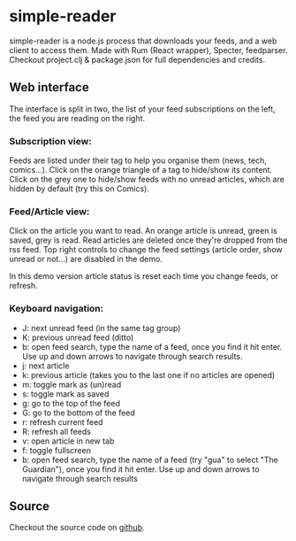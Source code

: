 # simple-reader

simple-reader is a node.js process that downloads your feeds, and a web client to access them.
Made with Rum (React wrapper), Specter, feedparser. Checkout project.clj & package.json for full dependencies and credits.

## Web interface

The interface is split in two, the list of your feed subscriptions on the left, the feed you are reading on the right.

### Subscription view:

Feeds are listed under their tag to help you organise them (news, tech, comics...). 
Click on the orange triangle of a tag to hide/show its content.
Click on the grey one to hide/show feeds with no unread articles, which are hidden by default (try this on Comics).

### Feed/Article view:

Click on the article you want to read.
An orange article is unread, green is saved, grey is read. Read articles are deleted once they're dropped from the rss feed.
Top right controls to change the feed settings (article order, show unread or not...) are disabled in the demo.

In this demo version article status is reset each time you change feeds, or refresh.

### Keyboard navigation:

- J: next unread feed (in the same tag group)
- K: previous unread feed (ditto)
- b: open feed search, type the name of a feed, once you find it hit enter. Use up and down arrows to navigate through search results.
- j: next article
- k: previous article (takes you to the last one if no articles are opened)
- m: toggle mark as (un)read
- s: toggle mark as saved
- g: go to the top of the feed
- G: go to the bottom of the feed
- r: refresh current feed
- R: refresh all feeds
- v: open article in new tab
- f: toggle fullscreen
- b: open feed search, type the name of a feed (try "gua" to select "The Guardian"), once you find it hit enter. Use up and down arrows to navigate through search results

## Source

Checkout the source code on [github](https://github.com/Wonko7/sreader).
